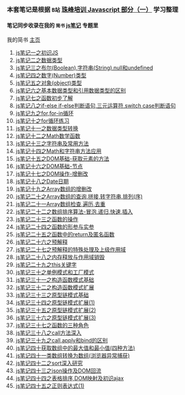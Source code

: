 ### 本套笔记是根据 `B站` [珠峰培训 Javascript 部分（一）](https://www.bilibili.com/video/av18051052) 学习整理

#### 笔记同步收录在我的 `简书` [js笔记](https://www.jianshu.com/c/95363e23b463) 专题里   
我的简书 [主页](https://www.jianshu.com/u/04a926aaa55c)

1. [js笔记一之初识JS](https://github.com/uplyw/Learning_records/blob/master/javascriptLearnLog/js%E7%AC%94%E8%AE%B0%E4%B8%80%E4%B9%8B%E5%88%9D%E8%AF%86JS.md)
2. [js笔记二之数据类型](https://github.com/uplyw/Learning_records/blob/master/javascriptLearnLog/js%E7%AC%94%E8%AE%B0%E4%BA%8C%E4%B9%8B%E6%95%B0%E6%8D%AE%E7%B1%BB%E5%9E%8B.md)
3. [js笔记三之布尔(Boolean),字符串(String),null和undefined](https://github.com/uplyw/Learning_records/blob/master/javascriptLearnLog/js%E7%AC%94%E8%AE%B0%E4%B8%89%E4%B9%8B%E5%B8%83%E5%B0%94(Boolean)%2C%E5%AD%97%E7%AC%A6%E4%B8%B2(String)%2Cnull%E5%92%8Cundefined.md)
4. [js笔记四之数字(Number)类型](https://github.com/uplyw/Learning_records/blob/master/javascriptLearnLog/js%E7%AC%94%E8%AE%B0%E5%9B%9B%E4%B9%8B%E6%95%B0%E5%AD%97(Number)%E7%B1%BB%E5%9E%8B.md)
5. [js笔记五之对象(object)类型](https://github.com/uplyw/Learning_records/blob/master/javascriptLearnLog/js%E7%AC%94%E8%AE%B0%E4%BA%94%E4%B9%8B%E5%AF%B9%E8%B1%A1(object)%E7%B1%BB%E5%9E%8B.md)
6. [js笔记六之基本数据类型和引用数据类型的区别](https://github.com/uplyw/Learning_records/blob/master/javascriptLearnLog/js%E7%AC%94%E8%AE%B0%E5%85%AD%E4%B9%8B%E5%9F%BA%E6%9C%AC%E6%95%B0%E6%8D%AE%E7%B1%BB%E5%9E%8B%E5%92%8C%E5%BC%95%E7%94%A8%E6%95%B0%E6%8D%AE%E7%B1%BB%E5%9E%8B%E7%9A%84%E5%8C%BA%E5%88%AB.md)
7. [js笔记七之函数初步了解](https://github.com/uplyw/Learning_records/blob/master/javascriptLearnLog/js%E7%AC%94%E8%AE%B0%E4%B8%83%E4%B9%8B%E5%87%BD%E6%95%B0%E5%88%9D%E6%AD%A5%E4%BA%86%E8%A7%A3.md)
8. [js笔记八之if-else if-else判断语句,三元运算符,switch case判断语句](https://github.com/uplyw/Learning_records/blob/master/javascriptLearnLog/js%E7%AC%94%E8%AE%B0%E5%85%AB%E4%B9%8Bif-else%20if-else%E5%88%A4%E6%96%AD%E8%AF%AD%E5%8F%A5%2C%E4%B8%89%E5%85%83%E8%BF%90%E7%AE%97%E7%AC%A6%2Cswitch%20case%E5%88%A4%E6%96%AD%E8%AF%AD%E5%8F%A5.md)
9. [js笔记九之for,for-in循环](https://github.com/uplyw/Learning_records/blob/master/javascriptLearnLog/js%E7%AC%94%E8%AE%B0%E4%B9%9D%E4%B9%8Bfor%2Cfor-in%E5%BE%AA%E7%8E%AF.md)
10. [js笔记十之for循环练习](https://github.com/uplyw/Learning_records/blob/master/javascriptLearnLog/js%E7%AC%94%E8%AE%B0%E5%8D%81%E4%B9%8Bfor%E5%BE%AA%E7%8E%AF%E7%BB%83%E4%B9%A0.md)
11. [js笔记十一之数据类型转换](https://github.com/uplyw/Learning_records/blob/master/javascriptLearnLog/js%E7%AC%94%E8%AE%B0%E5%8D%81%E4%B8%80%E4%B9%8B%E6%95%B0%E6%8D%AE%E7%B1%BB%E5%9E%8B%E8%BD%AC%E6%8D%A2.md)
12. [js笔记十二之Math数学函数](https://github.com/uplyw/Learning_records/blob/master/javascriptLearnLog/js%E7%AC%94%E8%AE%B0%E5%8D%81%E4%BA%8C%E4%B9%8BMath%E6%95%B0%E5%AD%A6%E5%87%BD%E6%95%B0.md)
13. [js笔记十三之字符串及常用方法](https://github.com/uplyw/Learning_records/blob/master/javascriptLearnLog/js%E7%AC%94%E8%AE%B0%E5%8D%81%E4%B8%89%E4%B9%8B%E5%AD%97%E7%AC%A6%E4%B8%B2%E5%8F%8A%E5%B8%B8%E7%94%A8%E6%96%B9%E6%B3%95.md)
14. [js笔记十四之Math和字符串方法应用](https://github.com/uplyw/Learning_records/blob/master/javascriptLearnLog/js%E7%AC%94%E8%AE%B0%E5%8D%81%E5%9B%9B%E4%B9%8BMath%E5%92%8C%E5%AD%97%E7%AC%A6%E4%B8%B2%E6%96%B9%E6%B3%95%E5%BA%94%E7%94%A8.md)
15. [js笔记十五之DOM基础-获取元素的方法](https://github.com/uplyw/Learning_records/blob/master/javascriptLearnLog/js%E7%AC%94%E8%AE%B0%E5%8D%81%E4%BA%94%E4%B9%8BDOM%E5%9F%BA%E7%A1%80-%E8%8E%B7%E5%8F%96%E5%85%83%E7%B4%A0%E7%9A%84%E6%96%B9%E6%B3%95.md)
16. [js笔记十六之DOM基础-节点](https://github.com/uplyw/Learning_records/blob/master/javascriptLearnLog/js%E7%AC%94%E8%AE%B0%E5%8D%81%E5%85%AD%E4%B9%8BDOM%E5%9F%BA%E7%A1%80-%E8%8A%82%E7%82%B9.md)
17. [js笔记十七之DOM操作-增删改](https://github.com/uplyw/Learning_records/blob/master/javascriptLearnLog/js%E7%AC%94%E8%AE%B0%E5%8D%81%E4%B8%83%E4%B9%8BDOM%E6%93%8D%E4%BD%9C-%E5%A2%9E%E5%88%A0%E6%94%B9.md)
18. [js笔记十八之Date日期](https://github.com/uplyw/Learning_records/blob/master/javascriptLearnLog/js%E7%AC%94%E8%AE%B0%E5%8D%81%E5%85%AB%E4%B9%8BDate%E6%97%A5%E6%9C%9F.md)
19. [js笔记十九之Array数组的增删改](https://github.com/uplyw/Learning_records/blob/master/javascriptLearnLog/js%E7%AC%94%E8%AE%B0%E5%8D%81%E4%B9%9D%E4%B9%8BArray%E6%95%B0%E7%BB%84%E7%9A%84%E5%A2%9E%E5%88%A0%E6%94%B9.md)
20. [js笔记二十之Array数组的查询,拼接,转字符串,排列(序)](https://github.com/uplyw/Learning_records/blob/master/javascriptLearnLog/js%E7%AC%94%E8%AE%B0%E4%BA%8C%E5%8D%81%E4%B9%8BArray%E6%95%B0%E7%BB%84%E7%9A%84%E6%9F%A5%E8%AF%A2%2C%E6%8B%BC%E6%8E%A5%2C%E8%BD%AC%E5%AD%97%E7%AC%A6%E4%B8%B2%2C%E6%8E%92%E5%88%97(%E5%BA%8F).md)
21. [js笔记二十一Array数组检查,遍历,去重](https://github.com/uplyw/Learning_records/blob/master/javascriptLearnLog/js%E7%AC%94%E8%AE%B0%E4%BA%8C%E5%8D%81%E4%B8%80Array%E6%95%B0%E7%BB%84%E6%A3%80%E6%9F%A5%2C%E9%81%8D%E5%8E%86%2C%E5%8E%BB%E9%87%8D.md)
22. [js笔记二十二之数组排序算法-冒泡,递归,快速,插入](https://github.com/uplyw/Learning_records/blob/master/javascriptLearnLog/js%E7%AC%94%E8%AE%B0%E4%BA%8C%E5%8D%81%E4%BA%8C%E4%B9%8B%E6%95%B0%E7%BB%84%E6%8E%92%E5%BA%8F%E7%AE%97%E6%B3%95-%E5%86%92%E6%B3%A1%2C%E9%80%92%E5%BD%92%2C%E5%BF%AB%E9%80%9F%2C%E6%8F%92%E5%85%A5.md)
23. [js笔记二十三之函数的操作](https://github.com/uplyw/Learning_records/blob/master/javascriptLearnLog/js%E7%AC%94%E8%AE%B0%E4%BA%8C%E5%8D%81%E4%B8%89%E4%B9%8B%E5%87%BD%E6%95%B0%E7%9A%84%E6%93%8D%E4%BD%9C.md)
24. [js笔记二十四之函数的形参与实参](https://github.com/uplyw/Learning_records/blob/master/javascriptLearnLog/js%E7%AC%94%E8%AE%B0%E4%BA%8C%E5%8D%81%E5%9B%9B%E4%B9%8B%E5%87%BD%E6%95%B0%E7%9A%84%E5%BD%A2%E5%8F%82%E4%B8%8E%E5%AE%9E%E5%8F%82.md)
25. [js笔记二十五之函数中的return及匿名函数](https://github.com/uplyw/Learning_records/blob/master/javascriptLearnLog/js%E7%AC%94%E8%AE%B0%E4%BA%8C%E5%8D%81%E4%BA%94%E4%B9%8B%E5%87%BD%E6%95%B0%E4%B8%AD%E7%9A%84return%E5%8F%8A%E5%8C%BF%E5%90%8D%E5%87%BD%E6%95%B0.md)
26. [js笔记二十六之预解释](https://github.com/uplyw/Learning_records/blob/master/javascriptLearnLog/js%E7%AC%94%E8%AE%B0%E4%BA%8C%E5%8D%81%E5%85%AD%E4%B9%8B%E9%A2%84%E8%A7%A3%E9%87%8A.md)
27. [js笔记二十七之预解释的特殊处理及上级作用域](https://github.com/uplyw/Learning_records/blob/master/javascriptLearnLog/js%E7%AC%94%E8%AE%B0%E4%BA%8C%E5%8D%81%E4%B8%83%E4%B9%8B%E9%A2%84%E8%A7%A3%E9%87%8A%E7%9A%84%E7%89%B9%E6%AE%8A%E5%A4%84%E7%90%86%E5%8F%8A%E4%B8%8A%E7%BA%A7%E4%BD%9C%E7%94%A8%E5%9F%9F.md)
28. [js笔记二十八之内存释放与作用域销毁](https://github.com/uplyw/Learning_records/blob/master/javascriptLearnLog/js%E7%AC%94%E8%AE%B0%E4%BA%8C%E5%8D%81%E5%85%AB%E4%B9%8B%E5%86%85%E5%AD%98%E9%87%8A%E6%94%BE%E4%B8%8E%E4%BD%9C%E7%94%A8%E5%9F%9F%E9%94%80%E6%AF%81.md)
29. [js笔记二十九之this关键字](https://github.com/uplyw/Learning_records/blob/master/javascriptLearnLog/js%E7%AC%94%E8%AE%B0%E4%BA%8C%E5%8D%81%E4%B9%9D%E4%B9%8Bthis%E5%85%B3%E9%94%AE%E5%AD%97.md)
30. [js笔记三十之单例模式和工厂模式](https://github.com/uplyw/Learning_records/blob/master/javascriptLearnLog/js%E7%AC%94%E8%AE%B0%E4%B8%89%E5%8D%81%E4%B9%8B%E5%8D%95%E4%BE%8B%E6%A8%A1%E5%BC%8F%E5%92%8C%E5%B7%A5%E5%8E%82%E6%A8%A1%E5%BC%8F.md)
31. [js笔记三十一之构造函数模式基础](https://github.com/uplyw/Learning_records/blob/master/javascriptLearnLog/js%E7%AC%94%E8%AE%B0%E4%B8%89%E5%8D%81%E4%B8%80%E4%B9%8B%E6%9E%84%E9%80%A0%E5%87%BD%E6%95%B0%E6%A8%A1%E5%BC%8F%E5%9F%BA%E7%A1%80.md)  
32. [js笔记三十二之构造函数模式扩展](https://github.com/uplyw/Learning_records/blob/master/javascriptLearnLog/js%E7%AC%94%E8%AE%B0%E4%B8%89%E5%8D%81%E4%BA%8C%E4%B9%8B%E6%9E%84%E9%80%A0%E5%87%BD%E6%95%B0%E6%A8%A1%E5%BC%8F%E6%89%A9%E5%B1%95.md)  
33. [js笔记三十三之原型链模式基础](https://github.com/uplyw/Learning_records/blob/master/javascriptLearnLog/js%E7%AC%94%E8%AE%B0%E4%B8%89%E5%8D%81%E4%B8%89%E4%B9%8B%E5%8E%9F%E5%9E%8B%E9%93%BE%E6%A8%A1%E5%BC%8F%E5%9F%BA%E7%A1%80.md)  
34. [js笔记三十四之原型链模式扩展(1)](https://github.com/uplyw/Learning_records/blob/master/javascriptLearnLog/js%E7%AC%94%E8%AE%B0%E4%B8%89%E5%8D%81%E5%9B%9B%E4%B9%8B%E5%8E%9F%E5%9E%8B%E9%93%BE%E6%A8%A1%E5%BC%8F%E6%89%A9%E5%B1%95(1).md)  
35. [js笔记三十五之原型链模式扩展(2)](https://github.com/uplyw/Learning_records/blob/master/javascriptLearnLog/js%E7%AC%94%E8%AE%B0%E4%B8%89%E5%8D%81%E4%BA%94%E4%B9%8B%E5%8E%9F%E5%9E%8B%E9%93%BE%E6%A8%A1%E5%BC%8F%E6%89%A9%E5%B1%95(2).md)  
36. [js笔记三十六之原型链模式扩展(3)](https://github.com/uplyw/Learning_records/blob/master/javascriptLearnLog/js%E7%AC%94%E8%AE%B0%E4%B8%89%E5%8D%81%E5%85%AD%E4%B9%8B%E5%8E%9F%E5%9E%8B%E9%93%BE%E6%A8%A1%E5%BC%8F%E6%89%A9%E5%B1%95(3).md)  
37. [js笔记三十七之函数的三种角色](https://github.com/uplyw/Learning_records/blob/master/javascriptLearnLog/js%E7%AC%94%E8%AE%B0%E4%B8%89%E5%8D%81%E4%B8%83%E4%B9%8B%E5%87%BD%E6%95%B0%E7%9A%84%E4%B8%89%E7%A7%8D%E8%A7%92%E8%89%B2.md)  
38. [js笔记三十八之call方法深入](https://github.com/uplyw/Learning_records/blob/master/javascriptLearnLog/js%E7%AC%94%E8%AE%B0%E4%B8%89%E5%8D%81%E5%85%AB%E4%B9%8Bcall%E6%96%B9%E6%B3%95%E6%B7%B1%E5%85%A5.md)  
39. [js笔记三十九之call,apply和bind的区别](https://github.com/uplyw/Learning_records/blob/master/javascriptLearnLog/js%E7%AC%94%E8%AE%B0%E4%B8%89%E5%8D%81%E4%B9%9D%E4%B9%8Bcall%2Capply%E5%92%8Cbind%E7%9A%84%E5%8C%BA%E5%88%AB.md)  
40. [js笔记四十获取数组中的最大值和最小值(四种方法)](https://github.com/uplyw/Learning_records/blob/master/javascriptLearnLog/js%E7%AC%94%E8%AE%B0%E5%9B%9B%E5%8D%81%E8%8E%B7%E5%8F%96%E6%95%B0%E7%BB%84%E4%B8%AD%E7%9A%84%E6%9C%80%E5%A4%A7%E5%80%BC%E5%92%8C%E6%9C%80%E5%B0%8F%E5%80%BC(%E5%9B%9B%E7%A7%8D%E6%96%B9%E6%B3%95).md)  
41. [js笔记四十一类数组转换为数组(浏览器异常捕获)](https://github.com/uplyw/Learning_records/blob/master/javascriptLearnLog/js%E7%AC%94%E8%AE%B0%E5%9B%9B%E5%8D%81%E4%B8%80%E7%B1%BB%E6%95%B0%E7%BB%84%E8%BD%AC%E6%8D%A2%E4%B8%BA%E6%95%B0%E7%BB%84(%E6%B5%8F%E8%A7%88%E5%99%A8%E5%BC%82%E5%B8%B8%E6%8D%95%E8%8E%B7).md)  
42. [js笔记四十二之sort深入研究](https://github.com/uplyw/Learning_records/blob/master/javascriptLearnLog/js%E7%AC%94%E8%AE%B0%E5%9B%9B%E5%8D%81%E4%BA%8C%E4%B9%8Bsort%E6%B7%B1%E5%85%A5%E7%A0%94%E7%A9%B6.md)  
43. [js笔记四十三之json操作及DOM回流](https://github.com/uplyw/Learning_records/blob/master/javascriptLearnLog/js%E7%AC%94%E8%AE%B0%E5%9B%9B%E5%8D%81%E4%B8%89%E4%B9%8Bjson%E6%93%8D%E4%BD%9C%E5%8F%8ADOM%E5%9B%9E%E6%B5%81.md)  
44. [js笔记四十四之表格排序,DOM映射及初识ajax](https://github.com/uplyw/Learning_records/blob/master/javascriptLearnLog/js%E7%AC%94%E8%AE%B0%E5%9B%9B%E5%8D%81%E5%9B%9B%E4%B9%8B%E8%A1%A8%E6%A0%BC%E6%8E%92%E5%BA%8F%2CDOM%E6%98%A0%E5%B0%84%E5%8F%8A%E5%88%9D%E8%AF%86ajax.md)  
45. [js笔记四十五之正则表达式(1)](https://github.com/uplyw/Learning_records/blob/master/javascriptLearnLog/js%E7%AC%94%E8%AE%B0%E5%9B%9B%E5%8D%81%E4%BA%94%E4%B9%8B%E6%AD%A3%E5%88%99%E8%A1%A8%E8%BE%BE%E5%BC%8F(1).md)  
